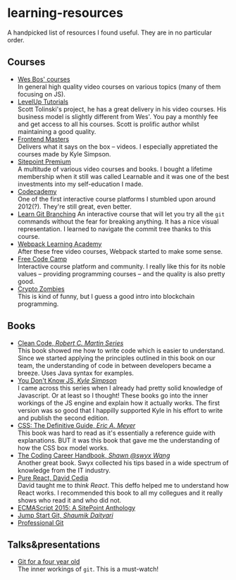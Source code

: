 # learning-resources

A handpicked list of resources I found useful. They are in no particular order.

## Courses

- [Wes Bos' courses](https://wesbos.com/courses)  
  In general high quality video courses on various topics (many of them focusing on JS).
- [LevelUp Tutorials](https://leveluptutorials.com/)  
  Scott Tolinski's project, he has a great delivery in his video courses. His business model is slightly different from Wes'. You pay a monthly fee and get access to all his courses. Scott is prolific author whilst maintaining a good quality.
- [Frontend Masters](https://frontendmasters.com/)  
  Delivers what it says on the box – videos. I especially appretiated the courses made by Kyle Simpson.
- [Sitepoint Premium](https://www.sitepoint.com/premium/library/)  
  A multitude of various video courses and books. I bought a lifetime membership when it still was called Learnable and it was one of the best investments into my self-education I made.
- [Codecademy](https://codecademy.com)  
  One of the first interactive course platforms I stumbled upon around 2012(?). They're still great, even better.
- [Learn Git Branching](https://learngitbranching.js.org/)
  An interactive course that will let you try all the `git` commands without the fear for breaking anything. It has a nice visual representation. I learned to navigate the commit tree thanks to this course.
- [Webpack Learning Academy](https://webpack.academy/)  
  After these free video courses, Webpack started to make some sense.
- [Free Code Camp](https://freecodecamp.org/)  
  Interactive course platform and community. I really like this for its noble values – providing programming courses – and the quality is also pretty good.
- [Crypto Zombies](https://cryptozombies.io/)  
  This is kind of funny, but I guess a good intro into blockchain programming.

## Books

- [Clean Code, _Robert C. Martin Series_](https://www.goodreads.com/book/show/3735293-clean-code)  
  This book showed me how to write code which is easier to understand. Since we started applying the principles outlined in this book on our team, the understanding of code in between developers became a breeze. Uses Java syntax for examples.
- [You Don't Know JS, _Kyle Simpson_](https://github.com/getify/You-Dont-Know-JS)  
  I came across this series when I already had pretty solid knowledge of Javascript. Or at least so I thought! These books go into the inner workings of the JS engine and explain how it actually works. The first version was so good that I happilly supported Kyle in his effort to write and publish the second edition.
- [CSS: The Definitive Guide, _Eric A. Meyer_](https://www.goodreads.com/book/show/26420.CSS)  
  This book was hard to read as it's essentially a reference guide with explanations. BUT it was this book that gave me the understanding of how the CSS box model works.
- [The Coding Career Handbook, _Shawn @swyx Wang_](https://www.learninpublic.org/)  
  Another great book. Swyx collected his tips based in a wide spectrum of knowledge from the IT industry.
- [Pure React, David Cedia](https://daveceddia.podia.com/pure-react-complete-package)  
  David taught me to _think React_. This deffo helped me to understand how React works. I recommended this book to all my collegues and it really shows who read it and who did not.
- [ECMAScript 2015: A SitePoint Anthology](https://www.sitepoint.com/premium/books/ecmascript-2015-a-sitepoint-anthology/)
- [Jump Start Git, _Shaumik Daityari_](https://www.sitepoint.com/premium/books/jump-start-git-2nd-edition)
- [Professional Git](sitepoint.com/premium/books/professional-git)


## Talks&presentations

- [Git for a four year old](https://www.youtube.com/watch?v=1ffBJ4sVUb4&t=14s)  
  The inner workings of `git`. This is a must-watch!
